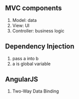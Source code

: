 ## MVC components

1. Model: data
2. View: UI
3. Controller: business logic

## Dependency Injection

1. pass a into b
2. a is global variable

## AngularJS

1. Two-Way Data Binding
